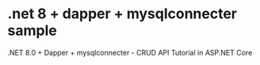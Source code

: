 # .net 8 + dapper + mysqlconnecter sample

.NET 8.0 + Dapper + mysqlconnecter - CRUD API Tutorial in ASP.NET Core
